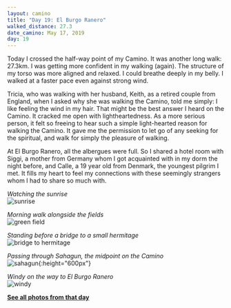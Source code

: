```yaml
---
layout: camino
title: "Day 19: El Burgo Ranero"
walked_distance: 27.3
date_camino: May 17, 2019
day: 19
---
```


Today I crossed the half-way point of my Camino. It was another long walk: 27.3km. I was getting more confident in my walking (again). The structure of my torso was more aligned and relaxed. I could breathe deeply in my belly. I walked at a faster pace even against strong wind.

Tricia, who was walking with her husband, Keith, as a retired couple from England, when I asked why she was walking the Camino, told me simply: I like feeling the wind in my hair. That might be the best answer I heard on the Camino. It cracked me open with lightheartedness. As a more serious person, it felt so freeing to hear such a simple light-hearted reason for walking the Camino. It gave me the permission to let go of any seeking for the spiritual, and walk for simply the pleasure of walking.

At El Burgo Ranero, all the albergues were full. So I shared a hotel room with Siggi, a mother from Germany whom I got acquainted with in my dorm the night before, and Calle, a 19 year old from Denmark, the youngest pilgrim I met. It fills my heart to feel my connections with these seemingly strangers whom I had to share so much with.

*Watching the sunrise*  
![sunrise](https://lh3.googleusercontent.com/pw/ACtC-3dBldxgKh4ycxL6vmTmAYyvifiQVaeFjYQ1wHcZfPMQNdWAs03h1fti58e-SkU2npe47UT846Co36YFauK6Te5ZJri5Fbo8eUkzORmK8OZfHn5MbgwvajcBTWMc96eC7GhamXQolvoPB4ALmfZkE1CDFQ=w2500-h1406-no?authuser=0)

*Morning walk alongside the fields*  
![green field](https://lh3.googleusercontent.com/pw/ACtC-3esnYlUBHMfPD4qSLDjLSNcr8F2Lnbz8mR6LdEXh9A5aCM3D8Yv5oTaOx0jIBBcLRfjGImQIl4qJTYcBN5RTtyMT4r9UDjR8RPHtFMetx10tqHiN84DhRp0wqEZCEKYJHdTS1BkhPM_j1Zfnz04eFIT-Q=w2500-h1406-no?authuser=0)

*Standing before a bridge to a small hermitage*  
![bridge to hermitage](https://lh3.googleusercontent.com/pw/ACtC-3ckLXUAs9ibTtsDc3thjs4U_qSmfw7xlPE47Xu3BR9mWpaRCGdGsYFke8m8bNCIuZG3jn-KoQ9dMEOxku-xyFcwiR1Q34KJCVnVltvGzg3U97GPQUTRa-GqIDa720b7EZ3sIbCGI3JstbsFOIIrbVEPDg=w2500-h1406-no?authuser=0)

*Passing through Sahagun, the midpoint on the Camino*  
![sahagun](https://lh3.googleusercontent.com/pw/ACtC-3dGOFxJhwjKAQPuCKWJjsPpd-ikR6dE-OD85m6lJDJm2ksKMsCA-1nnO7fGzmvcNc6_B3ZL5rNiCLGsr85Lkn_Jy5ZRIjuE_A2rmcUzVK4y0bYMCE-wS9KyX9OO1LeC5kqHz7iOgrlhmLjZPxyY2r1-jQ=w792-h1406-no?authuser=0){:height="600px"}

*Windy on the way to El Burgo Ranero*  
![windy](https://lh3.googleusercontent.com/pw/ACtC-3d88neCe-BWwUCZg6CwBj2k3V5Q8n8k8434k94ExBK7RvAAj6s9yY4Q-qIly2D2xw15quTKiiCVdDeKA9m4IlI0kOJrU2f4OTEnxMZpS5t3jFMtXPXhZ0zuQVd7DfrC6EfEAO63SO_dvjquFJDr5EKYEA=w2500-h1406-no?authuser=0)

[**See all photos from that day**](https://photos.app.goo.gl/i2xPsEZpWHHEs7cY7)

